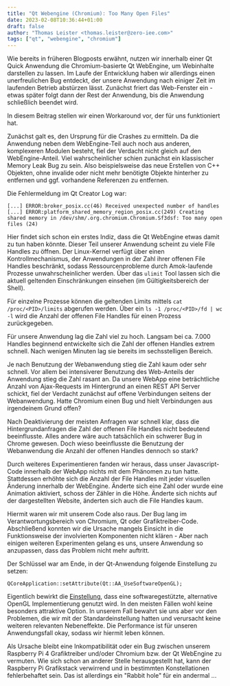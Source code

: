 ```yaml
---
title: "Qt Webengine (Chromium): Too Many Open Files"
date: 2023-02-08T10:36:44+01:00
draft: false
author: "Thomas Leister <thomas.leister@zero-iee.com>"
tags: ["qt", "webengine", "chromium"]
---
```



Wie bereits in früheren Blogposts erwähnt, nutzen wir innerhalb einer Qt Quick Anwendung die Chromium-basierte Qt WebEngine, um Webinhalte darstellen zu lassen. Im Laufe der Entwicklung haben wir allerdings einen unerfreulichen Bug entdeckt, der unsere Anwendung nach einiger Zeit im laufenden Betrieb abstürzen lässt. Zunächst friert das Web-Fenster ein - etwas später folgt dann der Rest der Anwendung, bis die Anwendung schließlich beendet wird.

In diesem Beitrag stellen wir einen Workaround vor, der für uns funktioniert hat. 

<!--more-->

Zunächst galt es, den Ursprung für die Crashes zu ermitteln. Da die Anwendung neben dem WebEngine-Teil auch noch aus anderen, komplexeren Modulen besteht, fiel der Verdacht nicht gleich auf den WebEngine-Anteil. Viel wahrscheinlicher schien zunächst ein klassischer Memory Leak Bug zu sein. Also beispielsweise das neue Erstellen von C++ Objekten, ohne invalide oder nicht mehr benötigte Objekte hinterher zu entfernen und ggf. vorhandene Referenzen zu entfernen. 

Die Fehlermeldung im Qt Creator Log war:

```
[...] ERROR:broker_posix.cc(46) Received unexpected number of handles
[...] ERROR:platform_shared_memory_region_posix.cc(249) Creating shared memory in /dev/shm/.org.chromium.Chromium.Sf3dsf: Too many open files (24)
```

Hier findet sich schon ein erstes Indiz, dass die Qt WebEngine etwas damit zu tun haben könnte. Dieser Teil unserer Anwendung scheint zu viele File Handles zu öffnen. Der Linux-Kernel verfügt über einen Kontrollmechanismus, der Anwendungen in der Zahl ihrer offenen File Handles beschränkt, sodass Ressourcenprobleme durch Amok-laufende Prozesse unwahrscheinlicher werden. Über das `ulimit` Tool lassen sich die aktuell geltenden Einschränkungen einsehen (im Gültigkeitsbereich der Shell).

Für einzelne Prozesse können die geltenden Limits mittels `cat /proc/<PID>/limits` abgerufen werden. Über ein `ls -1 /proc/<PID>/fd | wc -l` wird die Anzahl der offenen File Handles für einen Prozess zurückgegeben.

Für unsere Anwendung lag die Zahl viel zu hoch. Langsam bei ca. 7.000 Handles beginnend entwickelte sich die Zahl der offenen Handles extrem schnell. Nach wenigen Minuten lag sie bereits im sechsstelligen Bereich. 

Je nach Benutzung der Webanwendung stieg die Zahl kaum oder sehr schnell. Vor allem bei intensiverer Benutzung des Web-Anteils der Anwendung stieg die Zahl rasant an. Da unsere WebApp eine beträchtliche Anzahl von Ajax-Requests im Hintergrund an einen REST API Server schickt, fiel der Verdacht zunächst auf offene Verbindungen seitens der Webanwendung. Hatte Chromium einen Bug und hielt Verbindungen aus irgendeinem Grund offen? 

Nach Deaktivierung der meisten Anfragen war schnell klar, dass die Hintergrundanfragen die Zahl der offenen File Handles nicht bedeutend beeinflusste. Alles andere wäre auch tatsächlich ein schwerer Bug in Chrome gewesen. Doch wieso beeinflusste die Benutzung der Webanwendung die Anzahl der offenen Handles dennoch so stark?
  
Durch weiteres Experimentieren fanden wir heraus, dass unser Javascript-Code innerhalb der WebApp nichts mit dem Phänomen zu tun hatte. Stattdessen erhöhte sich die Anzahl der File Handles mit jeder visuellen Änderung innerhalb der WebEngine. Änderte sich eine Zahl oder wurde eine Animation aktiviert, schoss der Zähler in die Höhe. Änderte sich nichts auf der dargestellten Website, änderten sich auch die File Handles kaum. 

Hiermit waren wir mit unserem Code also raus. Der Bug lang im Verantwortungsbereich von Chromium, Qt oder Grafiktreiber-Code. Abschließend konnten wir die Ursache mangels Einsicht in die Funktionsweise der involvierten Komponenten nicht klären - Aber nach einigen weiteren Experimenten gelang es uns, unsere Anwendung so anzupassen, dass das Problem nicht mehr auftritt.

Der Schlüssel war am Ende, in der Qt-Anwendung folgende Einstellung zu setzen:

```
QCoreApplication::setAttribute(Qt::AA_UseSoftwareOpenGL);
```

Eigentlich bewirkt die [Einstellung](https://doc.qt.io/qt-6/qt.html#ApplicationAttribute-enum), dass eine softwaregestützte, alternative OpenGL Implementierung genutzt wird. In den meisten Fällen wohl keine besonders attraktive Option. In unserem Fall bewahrt sie uns aber vor den Problemen, die wir mit der Standardeinstellung hatten und verursacht keine weiteren relevanten Nebeneffekte. Die Performance ist für unseren Anwendungsfall okay, sodass wir hiermit leben können. 

Als Ursache bleibt eine Inkompatibilität oder ein Bug zwischen unserem Raspberry Pi 4 Grafiktreiber und/oder Chromium bzw. der Qt WebEngine zu vermuten. Wie sich schon an anderer Stelle herausgestellt hat, kann der Raspberry Pi Grafikstack verwirrend und in bestimmten Konstellationen fehlerbehaftet sein. Das ist allerdings ein "Rabbit hole" für ein andermal ... 
